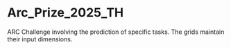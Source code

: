 # Arc_Prize_2025_TH
ARC Challenge involving the prediction of specific tasks. The grids maintain their input dimensions.
